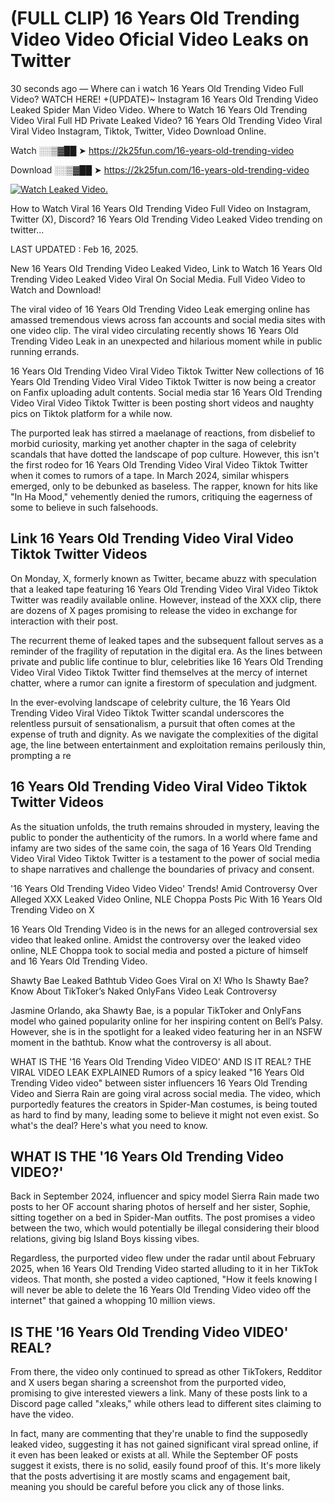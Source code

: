 # (FULL CLIP) 16 Years Old Trending Video Video Oficial Video Leaks on Twitter

30 seconds ago — Where can i watch 16 Years Old Trending Video Full Video? WATCH HERE! +(UPDATE)~ Instagram 16 Years Old Trending Video Leaked Spider Man Video Video. Where to Watch 16 Years Old Trending Video Viral Full HD Private Leaked Video? 16 Years Old Trending Video Viral Viral Video Instagram, Tiktok, Twitter, Video Download Online.

Watch ░░▒▓██ ➤ https://2k25fun.com/16-years-old-trending-video

Download ░░▒▓██ ➤ https://2k25fun.com/16-years-old-trending-video

[![Watch Leaked Video.](https://miro.medium.com/v2/resize:fit:828/format:webp/1*cilzJN44JGOrTw9NJCrNHA.gif "Watch Leaked Video")](https://2k25fun.com/16-years-old-trending-video)

How to Watch Viral 16 Years Old Trending Video Full Video on Instagram, Twitter (X), Discord? 16 Years Old Trending Video Leaked Video trending on twitter...

LAST UPDATED : Feb 16, 2025.

New 16 Years Old Trending Video Leaked Video, Link to Watch 16 Years Old Trending Video Leaked Video Viral On Social Media. Full Video Video to Watch and Download!

The viral video of 16 Years Old Trending Video Leak emerging online has amassed tremendous views across fan accounts and social media sites with one video clip. The viral video circulating recently shows 16 Years Old Trending Video Leak in an unexpected and hilarious moment while in public running errands.

16 Years Old Trending Video Viral Video Tiktok Twitter New collections of 16 Years Old Trending Video Viral Video Tiktok Twitter is now being a creator on Fanfix uploading adult contents. Social media star 16 Years Old Trending Video Viral Video Tiktok Twitter is been posting short videos and naughty pics on Tiktok platform for a while now.

The purported leak has stirred a maelanage of reactions, from disbelief to morbid curiosity, marking yet another chapter in the saga of celebrity scandals that have dotted the landscape of pop culture. However, this isn't the first rodeo for 16 Years Old Trending Video Viral Video Tiktok Twitter when it comes to rumors of a tape. In March 2024, similar whispers emerged, only to be debunked as baseless. The rapper, known for hits like "In Ha Mood," vehemently denied the rumors, critiquing the eagerness of some to believe in such falsehoods.

## Link 16 Years Old Trending Video Viral Video Tiktok Twitter Videos

On Monday, X, formerly known as Twitter, became abuzz with speculation that a leaked tape featuring 16 Years Old Trending Video Viral Video Tiktok Twitter was readily available online. However, instead of the XXX clip, there are dozens of X pages promising to release the video in exchange for interaction with their post.

The recurrent theme of leaked tapes and the subsequent fallout serves as a reminder of the fragility of reputation in the digital era. As the lines between private and public life continue to blur, celebrities like 16 Years Old Trending Video Viral Video Tiktok Twitter find themselves at the mercy of internet chatter, where a rumor can ignite a firestorm of speculation and judgment.

In the ever-evolving landscape of celebrity culture, the 16 Years Old Trending Video Viral Video Tiktok Twitter scandal underscores the relentless pursuit of sensationalism, a pursuit that often comes at the expense of truth and dignity. As we navigate the complexities of the digital age, the line between entertainment and exploitation remains perilously thin, prompting a re

##  16 Years Old Trending Video Viral Video Tiktok Twitter Videos

As the situation unfolds, the truth remains shrouded in mystery, leaving the public to ponder the authenticity of the rumors. In a world where fame and infamy are two sides of the same coin, the saga of 16 Years Old Trending Video Viral Video Tiktok Twitter is a testament to the power of social media to shape narratives and challenge the boundaries of privacy and consent.

'16 Years Old Trending Video Video Video' Trends! Amid Controversy Over Alleged XXX Leaked Video Online, NLE Choppa Posts Pic With 16 Years Old Trending Video on X

16 Years Old Trending Video is in the news for an alleged controversial sex video that leaked online. Amidst the controversy over the leaked video online, NLE Choppa took to social media and posted a picture of himself and 16 Years Old Trending Video.

Shawty Bae Leaked Bathtub Video Goes Viral on X! Who Is Shawty Bae? Know About TikToker’s Naked OnlyFans Video Leak Controversy

Jasmine Orlando, aka Shawty Bae, is a popular TikToker and OnlyFans model who gained popularity online for her inspiring content on Bell’s Palsy. However, she is in the spotlight for a leaked video featuring her in an NSFW moment in the bathtub. Know what the controversy is all about.

WHAT IS THE '16 Years Old Trending Video VIDEO' AND IS IT REAL? THE VIRAL VIDEO LEAK EXPLAINED Rumors of a spicy leaked "16 Years Old Trending Video video" between sister influencers 16 Years Old Trending Video and Sierra Rain are going viral across social media. The video, which purportedly features the creators in Spider-Man costumes, is being touted as hard to find by many, leading some to believe it might not even exist. So what's the deal? Here's what you need to know.

## WHAT IS THE '16 Years Old Trending Video VIDEO?'

Back in September 2024, influencer and spicy model Sierra Rain made two posts to her OF account sharing photos of herself and her sister, Sophie, sitting together on a bed in Spider-Man outfits. The post promises a video between the two, which would potentially be illegal considering their blood relations, giving big Island Boys kissing vibes.

Regardless, the purported video flew under the radar until about February 2025, when 16 Years Old Trending Video started alluding to it in her TikTok videos. That month, she posted a video captioned, "How it feels knowing I will never be able to delete the 16 Years Old Trending Video video off the internet" that gained a whopping 10 million views.

## IS THE '16 Years Old Trending Video VIDEO' REAL?

From there, the video only continued to spread as other TikTokers, Redditor and X users began sharing a screenshot from the purported video, promising to give interested viewers a link. Many of these posts link to a Discord page called "xleaks," while others lead to different sites claiming to have the video.

In fact, many are commenting that they're unable to find the supposedly leaked video, suggesting it has not gained significant viral spread online, if it even has been leaked or exists at all. While the September OF posts suggest it exists, there is no solid, easily found proof of this. It's more likely that the posts advertising it are mostly scams and engagement bait, meaning you should be careful before you click any of those links.